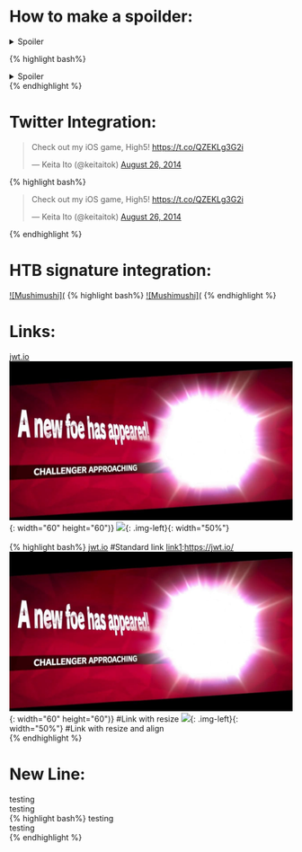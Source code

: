 How to make a spoilder:
=======================
<details>
    <summary>Spoiler</summary>
    Something small enough to escape casual notice.
</details>

{% highlight bash%}
<details>
    <summary>Spoiler</summary>
    Something small enough to escape casual notice.
</details>
{% endhighlight %}

Twitter Integration:
=====================
<blockquote class="twitter-tweet" data-lang="en"><p lang="en" dir="ltr">Check out my iOS game, High5! <a href="https://t.co/QZEKLg3G2i">https://t.co/QZEKLg3G2i</a></p>&mdash; Keita Ito (@keitaitok) <a href="https://twitter.com/keitaitok/status/504110217940836353">August 26, 2014</a></blockquote><script async="" src="//platform.twitter.com/widgets.js" charset="utf-8"></script>
{% highlight bash%}
<blockquote class="twitter-tweet" data-lang="en"><p lang="en" dir="ltr">Check out my iOS game, High5! <a href="https://t.co/QZEKLg3G2i">https://t.co/QZEKLg3G2i</a></p>&mdash; Keita Ito (@keitaitok) <a href="https://twitter.com/keitaitok/status/504110217940836353">August 26, 2014</a></blockquote><script async="" src="//platform.twitter.com/widgets.js" charset="utf-8"></script>
{% endhighlight %}

HTB signature integration:
==========================    
[![Mushimushi](<script src="https://www.hackthebox.eu/badge/60476"></script>](https://www.hackthebox.eu/home/users/profile/60476)
{% highlight bash%}
[![Mushimushi](<script src="https://www.hackthebox.eu/badge/60476"></script>](https://www.hackthebox.eu/home/users/profile/60476)
{% endhighlight %}

Links:
======
[jwt.io][link1] 
![](/images/new-foe/new-foe.jpg){: width="60" height="60")} 
![](/images/Jerry.png){: .img-left}{: width="50%"}  
<BR CLEAR="left">
{% highlight bash%}
[jwt.io][link1] #Standard link
[link1]:https://jwt.io/
![](/images/new-foe/new-foe.jpg){: width="60" height="60")} #Link with resize
![](/images/Jerry.png){: .img-left}{: width="50%"}  #Link with resize and align
<BR CLEAR="left">
{% endhighlight %}
    
New Line:
==========
testing <br/> testing
<br/>
{% highlight bash%}
testing <br/> testing
<br/>
{% endhighlight %}


[link1]:https://jwt.io/
